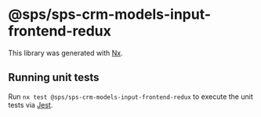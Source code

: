 # @sps/sps-crm-models-input-frontend-redux

This library was generated with [Nx](https://nx.dev).

## Running unit tests

Run `nx test @sps/sps-crm-models-input-frontend-redux` to execute the unit tests via [Jest](https://jestjs.io).
